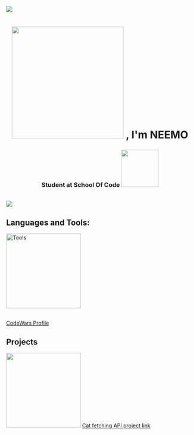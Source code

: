 <img src="https://media.giphy.com/media/0LrLpmet5uo0GgEHwR/giphy.gif" width="auto" height="auto" > 
<h1 align="center"></a><img src="https://media.giphy.com/media/dw36yjtOAtuSZyxEJG/giphy.gif" width="300" height="300"> , I'm NEEMO</h1>
<h3 align="center">Student at School Of Code </a><img src="https://media.giphy.com/media/WUlplcMpOCEmTGBtBW/giphy.gif" width="100" height="100"> 
</em></p></h3>

<br>
<img src="https://i.imgur.com/g9TQFX2.png" width="auto" height="auto" > 

## Languages and Tools:
<a href="#"><img alt="Tools" src="https://i.imgur.com/OtnLmlH.png" height="auto" width="200px"></a>
  
<br>
      <a href="https://www.codewars.com/users/NeemoDab" target="_blank">CodeWars Profile</a>
      
## Projects 

<img src="https://i.imgur.com/86m3V6M.png" width="200px" height="auto" > 
<a href="https://github.com/SchoolOfCode/w8d5_react-api-hackathon-neemo-and-alicia" target="_blank">Cat fetching API project link</a>


